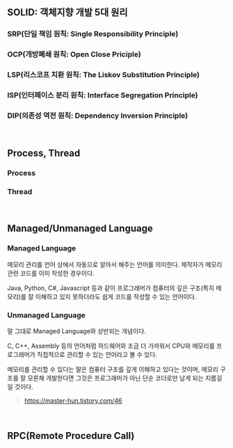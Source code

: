 ## SOLID: 객체지향 개발 5대 원리

### SRP(단일 책임 원칙: Single Responsibility Principle)

### OCP(개방폐쇄 원칙: Open Close Priciple)

### LSP(리스코프 치환 원칙: The Liskov Substitution Principle)

### ISP(인터페이스 분리 원칙: Interface Segregation Principle)

### DIP(의존성 역전 원칙: Dependency Inversion Principle)

<br>

## Process, Thread

### Process

### Thread

<br>

## Managed/Unmanaged Language

### Managed Language 

메모리 관리를 언어 상에서 자동으로 알아서 해주는 언어를 의미한다. 제작자가 메모리 관련 코드를 이미 작성한 경우이다.

Java, Python, C#, Javascript 등과 같이 프로그래머가 컴퓨터의 깊은 구조(특히 메모리)를 잘 이해하고 있지 못하더라도 쉽게 코드를 작성할 수 있는 언어이다.

### Unmanaged Language

말 그대로 Managed Language와 상반되는 개념이다.

C, C++, Assembly 등의 언어처럼 하드웨어와 조금 더 가까워서 CPU와 메모리를 프로그래머가 직접적으로 관리할 수 있는 언어라고 볼 수 있다.

메모리를 관리할 수 있다는 말은 컴퓨터 구조를 깊게 이해하고 있다는 것이며, 메모리 구조를 잘 모른채 개발한다면 그것은 프로그래머가 아닌 단순 코더로만 남게 되는 지름길일 것이다.

> https://master-hun.tistory.com/46

<br>

## RPC(Remote Procedure Call)

<br>

